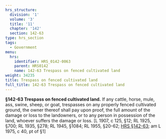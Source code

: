 ```yaml
---
hrs_structure:
  division: '1'
  volume: '3'
  title: '11'
  chapter: '142'
  section: 142-63
type: hrs_section
tags:
  - Government
menu:
  hrs:
    identifier: HRS_0142-0063
    parent: HRS0142
    name: 142-63 Trespass on fenced cultivated land
weight: 34235
title: Trespass on fenced cultivated land
full_title: 142-63 Trespass on fenced cultivated land
---
```

**§142-63 Trespass on fenced cultivated land.** If any cattle, horse, mule, ass, swine, sheep, or goat, trespasses on any properly fenced cultivated ground, the owner thereof shall pay upon proof, the full amount of the damage or loss to the landowners, or to any person in possession of the land, whoever suffers the damage or loss. [L 1907, c 125, §12; RL 1925, §700; RL 1935, §278; RL 1945, §1084; RL 1955, §20-62; [HRS §142-63](/title-11/chapter-142/section-142-63/); am L 1975, c 40, pt of §1]